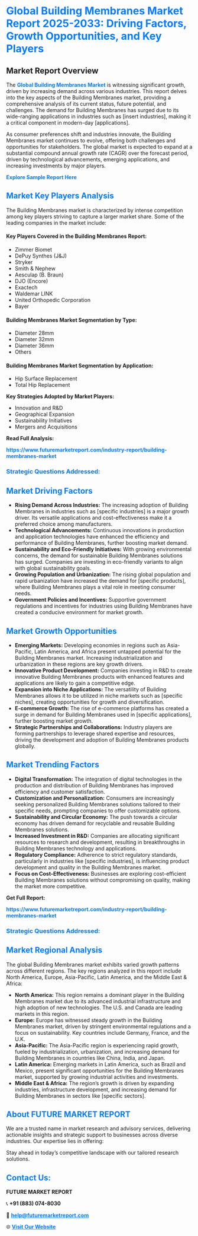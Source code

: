 <h1 style="color: #007BFF;">Global Building Membranes Market Report 2025-2033: Driving Factors, Growth Opportunities, and Key Players</h1>

<section id="overview">
<h2>Market Report Overview</h2>
<p>The <a href="https://www.futuremarketreport.com/industry-report/building-membranes-market" style="color: #007BFF; text-decoration: none;"><strong>Global Building Membranes Market</strong></a> is witnessing significant growth, driven by increasing demand across various industries. This report delves into the key aspects of the Building Membranes market, providing a comprehensive analysis of its current status, future potential, and challenges. The demand for Building Membranes has surged due to its wide-ranging applications in industries such as [insert industries], making it a critical component in modern-day [applications].</p>
<p>As consumer preferences shift and industries innovate, the Building Membranes market continues to evolve, offering both challenges and opportunities for stakeholders. The global market is expected to expand at a substantial compound annual growth rate (CAGR) over the forecast period, driven by technological advancements, emerging applications, and increasing investments by major players.</p>
</section>

<section id="overview">
<p><a href="https://www.futuremarketreport.com/request-sample/reportId=33131" style="color: #007BFF; text-decoration: none;"><strong>Explore Sample Report Here</strong></a></p>
</section>

<section id="key-players">
<h2 style="color: #007BFF;">Market Key Players Analysis</h2>
<p>The Building Membranes market is characterized by intense competition among key players striving to capture a larger market share. Some of the leading companies in the market include:</p>
<h4>Key Players Covered in the Building Membranes Report:</h4>
<ul><li>Zimmer Biomet</li><li>DePuy Synthes (J&amp;J)</li><li>Stryker</li><li>Smith &amp; Nephew</li><li>Aesculap (B. Braun)</li><li>DJO (Encore)</li><li>Exactech</li><li>Waldemar LINK</li><li>United Orthopedic Corporation</li><li>Bayer</li></ul>
<h4>Building Membranes Market Segmentation by Type:</h4>
<ul><li>Diameter 28mm</li><li>Diameter 32mm</li><li>Diameter 36mm</li><li>Others</li></ul>

<h4>Building Membranes Market Segmentation by Application:</h4>
<ul><li>Hip Surface Replacement</li><li>Total Hip Replacement</li></ul>
<p><strong>Key Strategies Adopted by Market Players:</strong></p>
<ul>
<li>Innovation and R&D</li>
<li>Geographical Expansion</li>
<li>Sustainability Initiatives</li>
<li>Mergers and Acquisitions</li>
</ul>
</section>

<section>
<p><strong>Read Full Analysis: </strong></p><a href="https://www.futuremarketreport.com/industry-report/building-membranes-market" style="color: #007BFF; text-decoration: none;"><strong>https://www.futuremarketreport.com/industry-report/building-membranes-market</strong></a>
<h3 style="color: #007BFF;">Strategic Questions Addressed:</h3>
</section>

<section id="driving-factors">
<h2 style="color: #007BFF;">Market Driving Factors</h2>
<ul>
<li><strong>Rising Demand Across Industries:</strong> The increasing adoption of Building Membranes in industries such as [specific industries] is a major growth driver. Its versatile applications and cost-effectiveness make it a preferred choice among manufacturers.</li>
<li><strong>Technological Advancements:</strong> Continuous innovations in production and application technologies have enhanced the efficiency and performance of Building Membranes, further boosting market demand.</li>
<li><strong>Sustainability and Eco-Friendly Initiatives:</strong> With growing environmental concerns, the demand for sustainable Building Membranes solutions has surged. Companies are investing in eco-friendly variants to align with global sustainability goals.</li>
<li><strong>Growing Population and Urbanization:</strong> The rising global population and rapid urbanization have increased the demand for [specific products], where Building Membranes plays a vital role in meeting consumer needs.</li>
<li><strong>Government Policies and Incentives:</strong> Supportive government regulations and incentives for industries using Building Membranes have created a conducive environment for market growth.</li>
</ul>
</section>

<section id="growth-opportunities">
<h2 style="color: #007BFF;">Market Growth Opportunities</h2>
<ul>
<li><strong>Emerging Markets:</strong> Developing economies in regions such as Asia-Pacific, Latin America, and Africa present untapped potential for the Building Membranes market. Increasing industrialization and urbanization in these regions are key growth drivers.</li>
<li><strong>Innovative Product Development:</strong> Companies investing in R&D to create innovative Building Membranes products with enhanced features and applications are likely to gain a competitive edge.</li>
<li><strong>Expansion into Niche Applications:</strong> The versatility of Building Membranes allows it to be utilized in niche markets such as [specific niches], creating opportunities for growth and diversification.</li>
<li><strong>E-commerce Growth:</strong> The rise of e-commerce platforms has created a surge in demand for Building Membranes used in [specific applications], further boosting market growth.</li>
<li><strong>Strategic Partnerships and Collaborations:</strong> Industry players are forming partnerships to leverage shared expertise and resources, driving the development and adoption of Building Membranes products globally.</li>
</ul>
</section>

<section id="trending-factors">
<h2 style="color: #007BFF;">Market Trending Factors</h2>
<ul>
<li><strong>Digital Transformation:</strong> The integration of digital technologies in the production and distribution of Building Membranes has improved efficiency and customer satisfaction.</li>
<li><strong>Customization and Personalization:</strong> Consumers are increasingly seeking personalized Building Membranes solutions tailored to their specific needs, prompting companies to offer customizable options.</li>
<li><strong>Sustainability and Circular Economy:</strong> The push towards a circular economy has driven demand for recyclable and reusable Building Membranes solutions.</li>
<li><strong>Increased Investment in R&D:</strong> Companies are allocating significant resources to research and development, resulting in breakthroughs in Building Membranes technology and applications.</li>
<li><strong>Regulatory Compliance:</strong> Adherence to strict regulatory standards, particularly in industries like [specific industries], is influencing product development and quality in the Building Membranes market.</li>
<li><strong>Focus on Cost-Effectiveness:</strong> Businesses are exploring cost-efficient Building Membranes solutions without compromising on quality, making the market more competitive.</li>
</ul>
</section>

<section>
<p><strong>Get Full Report: </strong></p><a href="https://www.futuremarketreport.com/industry-report/building-membranes-market" style="color: #007BFF; text-decoration: none;"><strong>https://www.futuremarketreport.com/industry-report/building-membranes-market</strong></a>
<h3 style="color: #007BFF;">Strategic Questions Addressed:</h3>
</section>


<section id="regional-analysis">
<h2 style="color: #007BFF;">Market Regional Analysis</h2>
<p>The global Building Membranes market exhibits varied growth patterns across different regions. The key regions analyzed in this report include North America, Europe, Asia-Pacific, Latin America, and the Middle East & Africa:</p>
<ul>
<li><strong>North America:</strong> This region remains a dominant player in the Building Membranes market due to its advanced industrial infrastructure and high adoption of new technologies. The U.S. and Canada are leading markets in this region.</li>
<li><strong>Europe:</strong> Europe has witnessed steady growth in the Building Membranes market, driven by stringent environmental regulations and a focus on sustainability. Key countries include Germany, France, and the U.K.</li>
<li><strong>Asia-Pacific:</strong> The Asia-Pacific region is experiencing rapid growth, fueled by industrialization, urbanization, and increasing demand for Building Membranes in countries like China, India, and Japan.</li>
<li><strong>Latin America:</strong> Emerging markets in Latin America, such as Brazil and Mexico, present significant opportunities for the Building Membranes market, supported by growing industrial activities and investments.</li>
<li><strong>Middle East & Africa:</strong> The region’s growth is driven by expanding industries, infrastructure development, and increasing demand for Building Membranes in sectors like [specific sectors].</li>
</ul>
</section>

<footer>
<h2 style="color: #007BFF;">About FUTURE MARKET REPORT</h2>
<p>We are a trusted name in market research and advisory services, delivering actionable insights and strategic support to businesses across diverse industries. Our expertise lies in offering:</p>

<p>Stay ahead in today’s competitive landscape with our tailored research solutions.</p>

<h2 style="color: #007BFF;">Contact Us:</h2>
<p><strong>FUTURE MARKET REPORT</strong></p>
<p>📞 <strong>+91 (883) 074-8030</strong></p>
<p>📧 <strong><a href="mailto:help@futuremarketreport.com" style="color: #007BFF;">help@futuremarketreport.com</a></strong></p>
<p>🌐 <strong><a href="https://www.futuremarketreport.com/" style="color: #007BFF;">Visit Our Website</a></strong></p>
</footer>